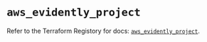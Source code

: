 # `aws_evidently_project`

Refer to the Terraform Registory for docs: [`aws_evidently_project`](https://registry.terraform.io/providers/hashicorp/aws/5.6.1/docs/resources/evidently_project).
